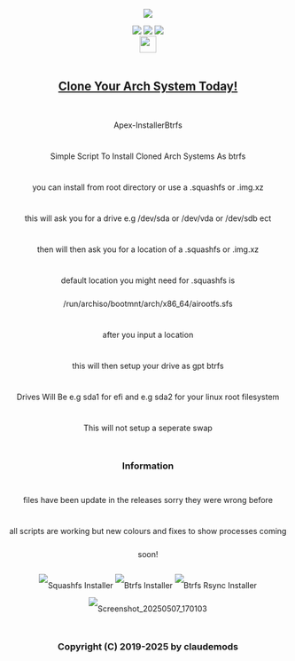 <p align="center">
<img src="https://i.postimg.cc/JhMRf2RZ/claudemods-03-17-2025.gif">	


<div align="center">
  <a href="https://www.linux.org" target="_blank"><img src="https://img.shields.io/badge/OS-Linux-e06c75?style=for-the-badge&logo=linux" /></a>
	<a href="https://archlinux.org" target="_blank"><img src="https://img.shields.io/badge/DISTRO-Arch-56b6c2?style=for-the-badge&logo=arch-linux" /></a>
 <a href="https://cachyos.org/" target="_blank"><img src="https://img.shields.io/badge/DISTRO-CachyOS-00FFFF?style=for-the-badge&logo=CachyOS" /></a>
 
<div align="center" style="line-height: 3;">
  <a href="https://www.deepseek.com/" target="_blank">
    <img 
      alt="Homepage" 
      src="https://i.postimg.cc/Hs2vbbZ8/Deep-Seek-Homepage.png?raw=true" 
      style="height: 30px; width: auto;" 
    />
  </a>

##  [Clone Your Arch System Today!](https://github.com/claudemods/CS2A)


 

<div align="center">
 

Apex-InstallerBtrfs
 

<div align="center">
 

Simple Script To Install Cloned Arch Systems As btrfs 
 


 

you can install from root directory or use a .squashfs or .img.xz
 


 


 

this will ask you for a drive e.g /dev/sda or /dev/vda or /dev/sdb ect
 


 


 

then will then ask you for a location of a .squashfs or .img.xz
 


 

default location you might need for .squashfs is /run/archiso/bootmnt/arch/x86_64/airootfs.sfs
 


 

after you input a location 
 


 

this will then setup your drive as gpt btrfs
 


 

Drives Will Be e.g sda1 for efi and e.g sda2 for your linux root filesystem
 


 

This will not setup a seperate swap


### Information
files have been update in the releases sorry they were wrong before
<div align="center">
all scripts are working but new colours and fixes to show processes coming soon!


![Squashfs Installer](https://github.com/user-attachments/assets/a18648f2-53d9-4bab-9477-6d5a30408f23)
![Btrfs Installer](https://github.com/user-attachments/assets/38fe2e1f-029f-4c07-ba72-fd7f18813625)
![Btrfs Rsync Installer](https://github.com/user-attachments/assets/398a0886-b79e-4d6f-8c3f-9a6382779b1e)
![Screenshot_20250507_170103](https://github.com/user-attachments/assets/3d70c9e3-36bf-4438-bb8c-07df55cd3a3e)



### Copyright (C) 2019-2025 by claudemods 

